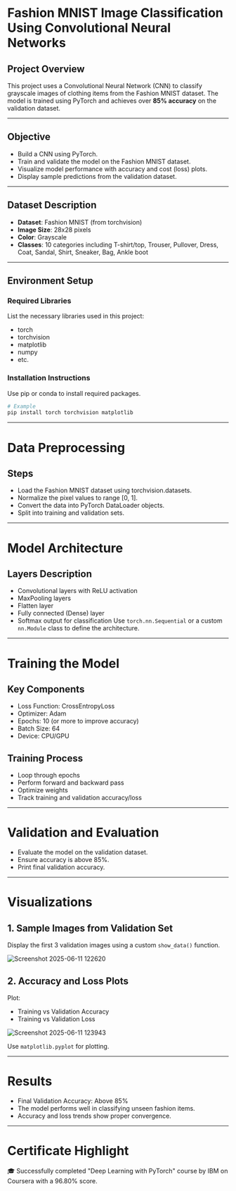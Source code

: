 # Fashion MNIST Image Classification Using Convolutional Neural Networks

## Project Overview
This project uses a Convolutional Neural Network (CNN) to classify grayscale images of clothing items from the Fashion MNIST dataset. The model is trained using PyTorch and achieves over **85% accuracy** on the validation dataset.

---

## Objective
- Build a CNN using PyTorch.
- Train and validate the model on the Fashion MNIST dataset.
- Visualize model performance with accuracy and cost (loss) plots.
- Display sample predictions from the validation dataset.

---

## Dataset Description
- **Dataset**: Fashion MNIST (from torchvision)
- **Image Size**: 28x28 pixels
- **Color**: Grayscale
- **Classes**: 10 categories including T-shirt/top, Trouser, Pullover, Dress, Coat, Sandal, Shirt, Sneaker, Bag, Ankle boot

---

## Environment Setup

### Required Libraries
List the necessary libraries used in this project:

- torch
- torchvision
- matplotlib
- numpy
- etc.

### Installation Instructions
Use pip or conda to install required packages.

```bash
# Example
pip install torch torchvision matplotlib
```

---
# Data Preprocessing
## Steps  
- Load the Fashion MNIST dataset using torchvision.datasets.  
- Normalize the pixel values to range [0, 1].  
- Convert the data into PyTorch DataLoader objects.  
- Split into training and validation sets.

---

# Model Architecture
## Layers Description
- Convolutional layers with ReLU activation
- MaxPooling layers
- Flatten layer
- Fully connected (Dense) layer
- Softmax output for classification
Use ``` torch.nn.Sequential ``` or a custom ```nn.Module``` class to define the architecture.
---

# Training the Model
## Key Components
- Loss Function: CrossEntropyLoss
- Optimizer: Adam
- Epochs: 10 (or more to improve accuracy)
- Batch Size: 64
- Device: CPU/GPU

## Training Process
- Loop through epochs
- Perform forward and backward pass
- Optimize weights
- Track training and validation accuracy/loss

---

# Validation and Evaluation
- Evaluate the model on the validation dataset.
- Ensure accuracy is above 85%.
- Print final validation accuracy.

---

# Visualizations
## 1. Sample Images from Validation Set
Display the first 3 validation images using a custom ```show_data()``` function.

![Screenshot 2025-06-11 122620](https://github.com/user-attachments/assets/f76358dc-f68d-4a58-b7d3-0fa067c5d860)


## 2. Accuracy and Loss Plots
Plot:
- Training vs Validation Accuracy
- Training vs Validation Loss

![Screenshot 2025-06-11 123943](https://github.com/user-attachments/assets/d85723f5-9c79-4931-8a1c-7a987ca22602)


Use ```matplotlib.pyplot``` for plotting.

---

# Results
- Final Validation Accuracy: Above 85%
- The model performs well in classifying unseen fashion items.
- Accuracy and loss trends show proper convergence.

---

# Certificate Highlight
🎓 Successfully completed "Deep Learning with PyTorch" course by IBM on Coursera with a 96.80% score.

